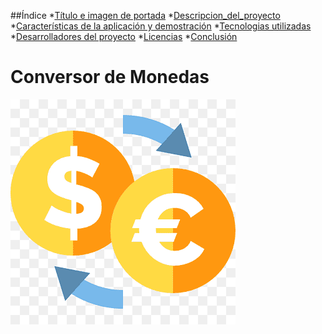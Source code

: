 ##Índice
*[Título e imagen de portada](#Conversor-de-Monedas)
*[Descripcion_del_proyecto]()
*[Características de la aplicación y demostración]()
*[Tecnologias utilizadas]()
*[Desarrolladores del proyecto]()
*[Licencias]()
*[Conclusión]()

<h1>Conversor de Monedas</h1>

![Un signo de dinero encerrado en un circulo y al lado un signo de Euro encerrado en un circulo similar, con fondo similar](Imagenes/Conversor%20de%20moneda.png)
